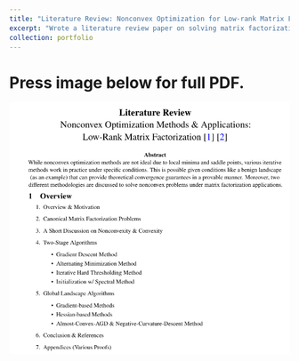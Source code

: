 ```yaml
---
title: "Literature Review: Nonconvex Optimization for Low-rank Matrix Factorization"
excerpt: "Wrote a literature review paper on solving matrix factorization problems that are useful for things like matrix sensing, phase retrieval, and PCA-like problems. Press blue link above for PDF report.<br/><img src='/images/litreview.png'>"
collection: portfolio
---
```

Press image below for full PDF.
======
[![litreview](/images/litreview.png "Press image for link")](https://javiersc1.github.io/files/litreview.pdf)
